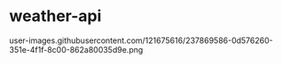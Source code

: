 # weather-api


user-images.githubusercontent.com/121675616/237869586-0d576260-351e-4f1f-8c00-862a80035d9e.png
